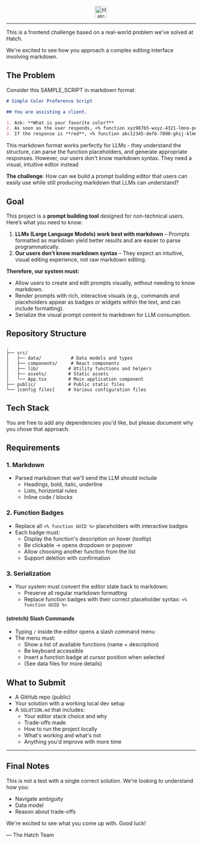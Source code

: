 <p align="center" textAlign="center">
    <img src="https://www.usehatchapp.com/hubfs/favicon.ico" alt="Hatch Logo" width="32" height="32">
</p>

---

This is a frontend challenge based on a real-world problem we've solved at Hatch.

We're excited to see how you approach a complex editing interface involving markdown.

## The Problem

Consider this SAMPLE_SCRIPT in markdown format:

```markdown
# Simple Color Preference Script

## You are assisting a client.

1. Ask: **What is your favorite color?**
2. As soon as the user responds, <% function xyz98765-wxyz-4321-lmno-pqrstuvwxyza %>
3. If the response is **red**, <% function abc12345-def6-7890-ghij-klmnopqrstuv %>
```

This markdown format works perfectly for LLMs - they understand the structure, can parse the function placeholders, and generate appropriate responses. However, our users don't know markdown syntax. They need a visual, intuitive editor instead

**The challenge**: How can we build a prompt building editor that users can easily use while still producing markdown that LLMs can understand?

## Goal

This project is a **prompt building tool** designed for non-technical users. Here’s what you need to know:

1. **LLMs (Large Language Models) work best with markdown** – Prompts formatted as markdown yield better results and are easier to parse programmatically.
2. **Our users don’t know markdown syntax** – They expect an intuitive, visual editing experience, not raw markdown editing.

**Therefore, our system must:**

- Allow users to create and edit prompts visually, without needing to know markdown.
- Render prompts with rich, interactive visuals (e.g., commands and placeholders appear as badges or widgets within the text, and can include formatting).
- Serialize the visual prompt content to markdown for LLM consumption.

## Repository Structure

```
.
├── src/
│   ├── data/           # Data models and types
│   ├── components/     # React components
│   ├── lib/           # Utility functions and helpers
│   ├── assets/        # Static assets
│   └── App.tsx        # Main application component
├── public/            # Public static files
└── [config files]     # Various configuration files
```

## Tech Stack

You are free to add any dependencies you'd like, but please document why you chose that approach.

## Requirements

### 1. Markdown

- Parsed markdown that we'll send the LLM should include
  - Headings, bold, italic, underline
  - Lists, horizontal rules
  - Inline code / blocks

### 2. Function Badges

- Replace all `<% function UUID %>` placeholders with interactive badges
- Each badge must:
  - Display the function's description on hover (tooltip)
  - Be clickable → opens dropdown or popover
  - Allow choosing another function from the list
  - Support deletion with confirmation

### 3. Serialization

- Your system must convert the editor state back to markdown:
  - Preserve all regular markdown formatting
  - Replace function badges with their correct placeholder syntax: `<% function UUID %>`

#### (stretch) Slash Commands

- Typing `/` inside the editor opens a slash command menu
- The menu must:
  - Show a list of available functions (name + description)
  - Be keyboard accessible
  - Insert a function badge at cursor position when selected
  - (See data files for more details)

## What to Submit

- A GitHub repo (public)
- Your solution with a working local dev setup
- A `SOLUTION.md` that includes:
  - Your editor stack choice and why
  - Trade-offs made
  - How to run the project locally
  - What's working and what's not
  - Anything you'd improve with more time

---

## Final Notes

This is not a test with a single correct solution.
We're looking to understand how you:

- Navigate ambiguity
- Data model
- Reason about trade-offs

We're excited to see what you come up with. Good luck!

— The Hatch Team
